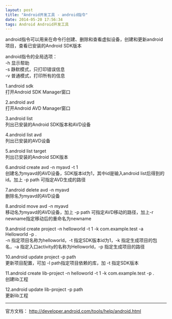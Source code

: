 ```yaml
---
layout: post
title: "Android开发工具 - android指令"
date: 2014-05-20 17:56:34
tags: Android Android开发工具
---
```


android指令可以用来在命令行创建、删除和查看虚拟设备，创建和更新android项目，查看已安装的Android SDK版本

android指令的全局选项：  
-h 显示帮助  
-s 静默模式，只打印错误信息  
-v 普通模式，打印所有的信息  

1.android sdk  
打开Android SDK Manager窗口  

2.android avd  
打开Android AVD Manager窗口  

3.android list   
列出已安装的Android SDK版本和AVD设备  

4.android list avd   
列出已安装的AVD设备  

5.android list target   
列出已安装的Android SDK版本  

6.android create avd -n myavd -t 1   
创建名为myavd的AVD设备，SDK版本id为1，其中id是输入android list后得到的id。加上 -p path 可指定AVD生成的路径  

7.android delete avd -n myavd   
删除名为myavd的AVD设备  

8.android move avd -n myavd   
移动名为myavd的AVD设备，加上 -p path 可指定AVD移动的路径，加上-r newname指定移动后的重命名为newname  

9.android create project -n helloworld -t 1 -k com.example.test -a Helloworld -p .  
-n 指定项目名称为helloworld，-t 指定SDK版本id为1，-k 指定生成项目的包名，-a 指定入口activity的名称为Helloworld，-p 指定生成项目的路径  

10.android update project -p path  
更新项目配置，可加 -l path指定项目依赖的库，加 -t 指定SDK版本  

11.android create lib-project -n helloworld -t 1 -k com.example.test -p .  
创建lib工程  

12.android update lib-project -p path  
更新lib工程
***
官方文档：
<http://developer.android.com/tools/help/android.html>